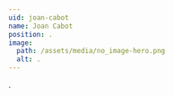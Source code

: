 ```yaml
---
uid: joan-cabot
name: Joan Cabot
position: .
image:
  path: /assets/media/no_image-hero.png
  alt: .
---
```

.